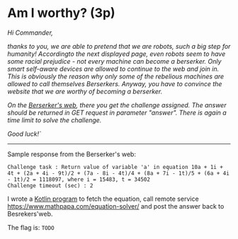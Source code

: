 # Am I worthy? (3p)
_Hi Commander,_

_thanks to you, we are able to pretend that we are robots, such a big step for humanity!
Accordingto the next displayed page, even robots seem to have some racial prejudice - not every machine can become
a berserker. Only smart self-aware devices are allowed to continue to the web and join in. This is obviously
the reason why only some of the rebelious machines are allowed to call themselves Berserkers. Anyway, you have to
convince the website that we are worthy of becoming a berserker._

_On the [Berserker's web](https://challenges.thecatch.cz/70af21e71285ab0bc894ef84b6692ae1/), there you get the
challenge assigned. The answer should be returned in GET request in parameter "answer". There is again a time limit
to solve the challenge._

_Good luck!`_

---

Sample response from the Berserker's web:
```
Challenge task : Return value of variable 'a' in equation 10a + 1i + 4t + (2a + 4i - 9t)/2 + (7a - 8i - 4t)/4 + (8a + 7i - 1t)/5 + (6a + 4i - 1t)/2 = 1118097, where i = 15483, t = 34502
Challenge timeout (sec) : 2
```

I wrote a [Kotlin program](../../../../src/main/kotlin/cz/vernjan/ctf/catch19/AmIWorthy.kt) to fetch the equation,
call remote service https://www.mathpapa.com/equation-solver/ and post the answer back to Besrekers'web.

The flag is: `TODO` 